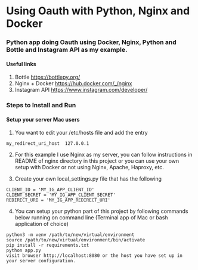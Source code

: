 # Using Oauth with Python, Nginx and Docker
### Python app doing Oauth using Docker, Nginx, Python and Bottle and Instagram API as my example.

#### Useful links
1. Bottle https://bottlepy.org/
2. Nginx + Docker https://hub.docker.com/_/nginx
3. Instagram API https://www.instagram.com/developer/

### Steps to Install and Run

#### Setup your server Mac users
1. You want to edit your /etc/hosts file and add the entry 
```
my_redirect_uri_host  127.0.0.1
```
2. For this example I use Nginx as my server, you can follow instructions in README of nginx directory in this project or you can use your own setup with Docker or not using Nginx, Apache, Haproxy, etc.

3. Create your own local_settings.py file that has the following
```
CLIENT_ID = 'MY_IG_APP_CLIENT_ID'
CLIENT_SECRET = 'MY_IG_APP_CLIENT_SECRET'
REDIRECT_URI = 'MY_IG_APP_REDIRECT_URI'
``` 

4. You can setup your python part of this project by following commands below running on command line (Terminal app of Mac or bash application of choice)

````
python3 -m venv /path/to/new/virtual/environment
source /path/to/new/virtual/environment/bin/activate
pip install -r requirements.txt
python app.py
visit browser http://localhost:8080 or the host you have set up in your server configuration.
````